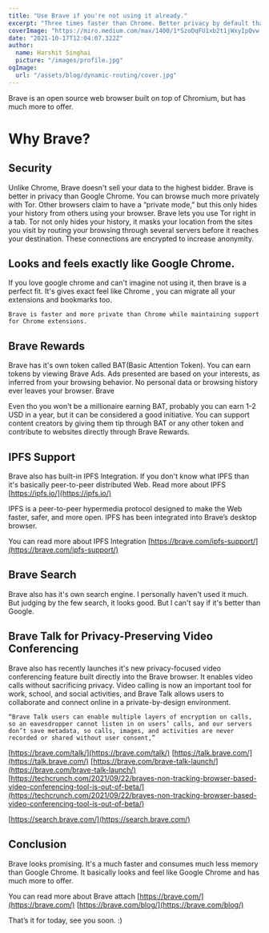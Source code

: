 ```yaml
---
title: "Use Brave if you're not using it already."
excerpt: "Three times faster than Chrome. Better privacy by default than Firefox. Uses 35% less battery on mobile."
coverImage: "https://miro.medium.com/max/1400/1*SzoDqFU1xb2t1jWxyIpQvw.jpeg"
date: "2021-10-17T12:04:07.322Z"
author:
  name: Harshit Singhai
  picture: "/images/profile.jpg"
ogImage:
  url: "/assets/blog/dynamic-routing/cover.jpg"
---
```


Brave is an open source web browser built on top of Chromium, but has much more to offer.

# Why Brave?

## Security

Unlike Chrome, Brave doesn't sell your data to the highest bidder. Brave is better in privacy than Google Chrome. You can browse much more privately with Tor. Other browsers claim to have a “private mode,” but this only hides your history from others using your browser. Brave lets you use Tor right in a tab. Tor not only hides your history, it masks your location from the sites you visit by routing your browsing through several servers before it reaches your destination. These connections are encrypted to increase anonymity.

## Looks and feels exactly like Google Chrome.

If you love google chrome and can't imagine not using it, then brave is a perfect fit. It's gives exact feel like Chrome , you can migrate all your extensions and bookmarks too.

`Brave is faster and more private than Chrome while maintaining support for Chrome extensions.`

## Brave Rewards

Brave has it's own token called BAT(Basic Attention Token). You can earn tokens by viewing Brave Ads. Ads presented are based on your interests, as inferred from your browsing behavior. No personal data or browsing history ever leaves your browser. Brave

Even tho you won't be a millionaire earning BAT, probably you can earn 1-2 USD in a year, but it can be considered a good initiative. You can support content creators by giving them tip through BAT or any other token and contribute to websites directly through Brave Rewards.

## IPFS Support

Brave also has built-in IPFS Integration. If you don't know what IPFS than it's basically peer-to-peer distributed Web. Read more about IPFS [https://ipfs.io/](https://ipfs.io/)

IPFS is a peer-to-peer hypermedia protocol designed to make the Web faster, safer, and more open. IPFS has been integrated into Brave’s desktop browser.

You can read more about IPFS Integration [https://brave.com/ipfs-support/](https://brave.com/ipfs-support/)

## Brave Search

Brave also has it's own search engine. I personally haven't used it much. But judging by the few search, it looks good. But I can't say if it's better than Google.

## Brave Talk for Privacy-Preserving Video Conferencing

Brave also has recently launches it's new privacy-focused video conferencing feature built directly into the Brave browser. It enables video calls without sacrificing privacy. Video calling is now an important tool for work, school, and social activities, and Brave Talk allows users to collaborate and connect online in a private-by-design environment.

`“Brave Talk users can enable multiple layers of encryption on calls, so an eavesdropper cannot listen in on users’ calls, and our servers don’t save metadata, so calls, images, and activities are never recorded or shared without user consent,”`

[https://brave.com/talk/](https://brave.com/talk/)
[https://talk.brave.com/](https://talk.brave.com/)
[https://brave.com/brave-talk-launch/](https://brave.com/brave-talk-launch/)
[https://techcrunch.com/2021/09/22/braves-non-tracking-browser-based-video-conferencing-tool-is-out-of-beta/](https://techcrunch.com/2021/09/22/braves-non-tracking-browser-based-video-conferencing-tool-is-out-of-beta/)

[https://search.brave.com/](https://search.brave.com/)

## Conclusion

Brave looks promising. It's a much faster and consumes much less memory than Google Chrome. It basically looks and feel like Google Chrome and has much more to offer.

You can read more about Brave attach
[https://brave.com/](https://brave.com/)
[https://brave.com/blog/](https://brave.com/blog/)

That’s it for today, see you soon. :)
